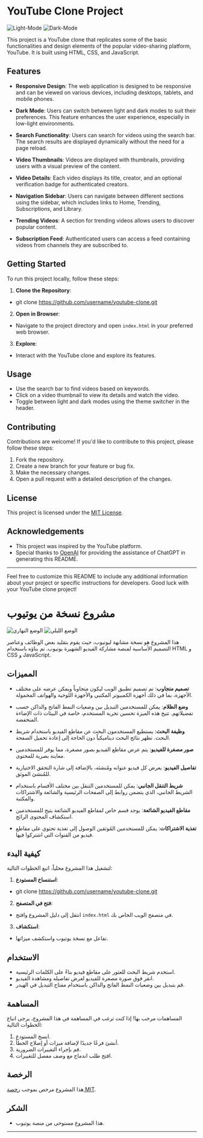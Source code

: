# YouTube Clone Project

![Light-Mode](img/L.png)
![Dark-Mode](img/D.png)

This project is a YouTube clone that replicates some of the basic functionalities and design elements of the popular video-sharing platform, YouTube. It is built using HTML, CSS, and JavaScript.

## Features

- **Responsive Design**: The web application is designed to be responsive and can be viewed on various devices, including desktops, tablets, and mobile phones.

- **Dark Mode**: Users can switch between light and dark modes to suit their preferences. This feature enhances the user experience, especially in low-light environments.

- **Search Functionality**: Users can search for videos using the search bar. The search results are displayed dynamically without the need for a page reload.

- **Video Thumbnails**: Videos are displayed with thumbnails, providing users with a visual preview of the content.

- **Video Details**: Each video displays its title, creator, and an optional verification badge for authenticated creators.

- **Navigation Sidebar**: Users can navigate between different sections using the sidebar, which includes links to Home, Trending, Subscriptions, and Library.

- **Trending Videos**: A section for trending videos allows users to discover popular content.

- **Subscription Feed**: Authenticated users can access a feed containing videos from channels they are subscribed to.

## Getting Started

To run this project locally, follow these steps:

1. **Clone the Repository**: 
- git clone https://github.com/username/youtube-clone.git

2. **Open in Browser**:
- Navigate to the project directory and open `index.html` in your preferred web browser.

3. **Explore**:
- Interact with the YouTube clone and explore its features.

## Usage

- Use the search bar to find videos based on keywords.
- Click on a video thumbnail to view its details and watch the video.
- Toggle between light and dark modes using the theme switcher in the header.

## Contributing

Contributions are welcome! If you'd like to contribute to this project, please follow these steps:

1. Fork the repository.
2. Create a new branch for your feature or bug fix.
3. Make the necessary changes.
4. Open a pull request with a detailed description of the changes.

## License

This project is licensed under the [MIT License](LICENSE).

## Acknowledgements

- This project was inspired by the YouTube platform.
- Special thanks to [OpenAI](https://openai.com/) for providing the assistance of ChatGPT in generating this README.

---

Feel free to customize this README to include any additional information about your project or specific instructions for developers. Good luck with your YouTube clone project!

# مشروع نسخة من يوتيوب

![الوضع النهاري](img/L.png)
![الوضع الليلي](img/D.png)

هذا المشروع هو نسخة مشابهة ليوتيوب، حيث يقوم بتقليد بعض الوظائف وعناصر التصميم الأساسية لمنصة مشاركة الفيديو الشهيرة يوتيوب. تم بناؤه باستخدام HTML و CSS و JavaScript.

## المميزات

- **تصميم متجاوب**: تم تصميم تطبيق الويب ليكون متجاوباً ويمكن عرضه على مختلف الأجهزة، بما في ذلك أجهزة الكمبيوتر المكتبي والأجهزة اللوحية والهواتف المحمولة.

- **وضع الظلام**: يمكن للمستخدمين التبديل بين وضعيات النمط الفاتح والداكن حسب تفضيلاتهم. تتيح هذه الميزة تحسين تجربة المستخدم، خاصة في البيئات ذات الإضاءة المنخفضة.

- **وظيفة البحث**: يستطيع المستخدمون البحث عن مقاطع الفيديو باستخدام شريط البحث. تظهر نتائج البحث ديناميكياً دون الحاجة إلى إعادة تحميل الصفحة.

- **صور مصغرة للفيديو**: يتم عرض مقاطع الفيديو بصور مصغرة، مما يوفر للمستخدمين معاينة بصرية للمحتوى.

- **تفاصيل الفيديو**: يعرض كل فيديو عنوانه ومُنشئه، بالإضافة إلى شارة التحقق الاختيارية للمُنشئ الموثق.

- **شريط التنقل الجانبي**: يمكن للمستخدمين التنقل بين مختلف الأقسام باستخدام الشريط الجانبي، الذي يتضمن روابط إلى الصفحات الرئيسية والشائعة والاشتراكات والمكتبة.

- **مقاطع الفيديو الشائعة**: يوجد قسم خاص لمقاطع الفيديو الشائعة يتيح للمستخدمين استكشاف المحتوى الرائج.

- **تغذية الاشتراكات**: يمكن للمستخدمين المُوثقين الوصول إلى تغذية تحتوي على مقاطع فيديو من القنوات التي اشتركوا فيها.

## كيفية البدء

لتشغيل هذا المشروع محلياً، اتبع الخطوات التالية:

1. **استنساخ المستودع**: 
- git clone https://github.com/username/youtube-clone.git

2. **فتح في المتصفح**:
- انتقل إلى دليل المشروع وافتح `index.html` في متصفح الويب الخاص بك.

3. **استكشاف**:
- تفاعل مع نسخة يوتيوب واستكشف ميزاتها.

## الاستخدام

- استخدم شريط البحث للعثور على مقاطع فيديو بناءً على الكلمات الرئيسية.
- انقر فوق صورة مصغرة للفيديو لعرض تفاصيله ومشاهدة الفيديو.
- قم بتبديل بين وضعيات النمط الفاتح والداكن باستخدام مفتاح التبديل في الهيدر.

## المساهمة

المساهمات مرحب بها! إذا كنت ترغب في المساهمة في هذا المشروع، يرجى اتباع الخطوات التالية:

1. انسخ المستودع.
2. أنشئ فرعًا جديدًا لإضافة ميزات أو إصلاح الخطأ.
3. قم بإجراء التغييرات الضرورية.
4. افتح طلب اندماج مع وصف مفصل للتغييرات.

## الرخصة

هذا المشروع مرخص بموجب [رخصة MIT](LICENSE).

## الشكر

- هذا المشروع مستوحى من منصة يوتيوب.

---
